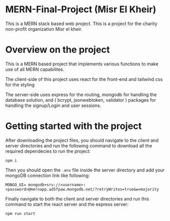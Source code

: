 # MERN-Final-Project (Misr El Kheir)
This is a MERN stack based web project. This is a project for the charity non-profit organization Misr el kheir.

# Overview on the project

This is a MERN based project that implements various functions to make use of all MERN capabilites.

The client-side of this project uses react for the front-end and tailwind css for the styling

The server-side uses express for the routing, mongodb for handling the database solution, and ( bcrypt, jsonwebtoken, validator ) packages for handling the signup/Login and user sessions.


# Getting started with the project

After downloading the project files, you should navigate to the client and server directories and run the following command to download all the required dependecies to run the project:

 `npm i`


Then you should open the `.env` file inside the server directory and add your mongoDB connection link like following:

 `MONGO_UI= mongodb+srv://<username>:<password>@mernapp.ad5fpaw.mongodb.net/?retryWrites=true&w=majority`
 
Finally navigate to both the client and server directories and run this command to start the react server and the express server:

 `npm run start`
